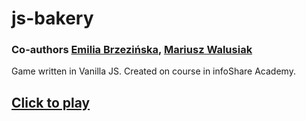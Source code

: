# js-bakery

### Co-authors [Emilia Brzezińska](https://github.com/emiliabrzezinska), [Mariusz Walusiak](https://github.com/MariuszWalusiak)

Game written in Vanilla JS. Created on course in infoShare Academy.

## [Click to play](https://bakery-drozd.web.app/)
